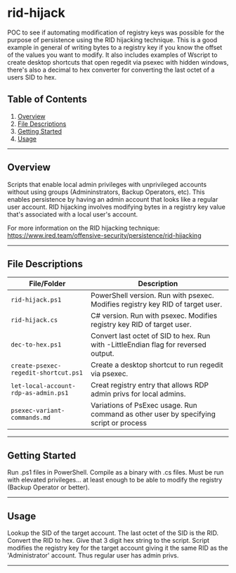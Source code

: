 # rid-hijack

POC to see if automating modification of registry keys was possible for the purpose of persistence using the RID hijacking technique. This is a good example in general of writing bytes to a registry key if you know the offset of the values you want to modify. It also includes examples of Wscript to create desktop shortcuts that open regedit via psexec with hidden windows, there's also a decimal to hex converter for converting the last octet of a users SID to hex.

## Table of Contents
1. [Overview](#overview)
2. [File Descriptions](#file-descriptions)
3. [Getting Started](#getting-started)
4. [Usage](#usage)

---

## Overview

Scripts that enable local admin privileges with unprivileged accounts without using groups (Admininstrators, Backup Operators, etc). This enables persistence by having an admin account that looks like a regular user account. RID hijacking involves modifying bytes in a registry key value that's associated with a local user's account.  

For more information on the RID hijacking technique:
https://www.ired.team/offensive-security/persistence/rid-hijacking  

---

## File Descriptions

| **File/Folder**       | **Description**                                                                 |
|------------------------|---------------------------------------------------------------------------------|
| `rid-hijack.ps1`       | PowerShell version. Run with psexec. Modifies registry key RID of target user. |
| `rid-hijack.cs`        | C# version. Run with psexec. Modifies registry key RID of target user. |
| `dec-to-hex.ps1`       | Convert last octet of SID to hex. Run with -LittleEndian flag for reversed output. |
| `create-psexec-regedit-shortcut.ps1` | Create a desktop shortcut to run regedit via psexec. |
| `let-local-account-rdp-as-admin.ps1` | Creat registry entry that allows RDP admin privs for local admins. |
| `psexec-variant-commands.md` | Variations of PsExec usage. Run command as other user by specifying script or process |

---

## Getting Started  

Run .ps1 files in PowerShell. Compile as a binary with .cs files. Must be run with elevated privileges... at least enough to be able to modify the registry (Backup Operator or better).

---

## Usage

Lookup the SID of the target account. The last octet of the SID is the RID. Convert the RID to hex. Give that 3 digit hex string to the script. Script modifies the registry key for the target account giving it the same RID as the 'Administrator' account. Thus regular user has admin privs.

---
